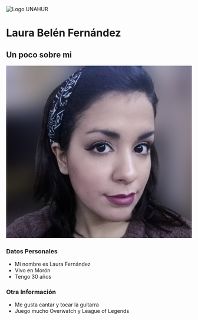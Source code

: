 ![Logo UNAHUR](./UNAHUR.png)

# Laura Belén Fernández
## Un poco sobre mi

![Foto_Lau](./foto.jpg)

### Datos Personales
- Mi nombre es Laura Fernández
- Vivo en Morón
- Tengo 30 años


### Otra Información
- Me gusta cantar y tocar la guitarra
- Juego mucho Overwatch y League of Legends
